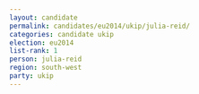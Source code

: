 ```yaml
---
layout: candidate
permalink: candidates/eu2014/ukip/julia-reid/
categories: candidate ukip
election: eu2014
list-rank: 1
person: julia-reid
region: south-west
party: ukip
---
```

